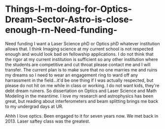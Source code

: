 # Things-I-m-doing-for-Optics-Dream-Sector-Astro-is-close-enough-rn-Need-funding-
Need funding
I want a Laser Science phD or Optics phD whatever institution allows that. I think Imaging science at my current school is not respected enough and would look bad on fellowship applications. 
I do not think that the rigor at my current institution is sufficient so any other institution where the students are competitive and cut throat please contact me and I will transfer. 
The current plan is to make sure that no one marries me and ruins my dreams so I need to wear an engagement ring to ward off any harrassment in the field...it'd be one thing if I was actually respected, but please do not hit on me while in class or working. 
I do not want kids, they're debt dream ruiners. 
So dissertation on Optics and Laser Science and Math Modeling in the meantime. 
I love my research and astrophysics has been great, but reading about interferometers and beam splitting brings me back to my undergrad days at UR. 

Ahhh I love optics. Been engaged to it for seven years now. We met back in 2013. Laser saftey class was the greatest. 
